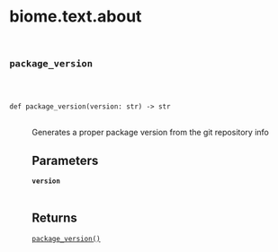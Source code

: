 # biome.text.about <Badge text="Module"/>
<div></div>
<pre class="title">

### package_version <Badge text="Function"/>
</pre>
<dt>
<div class="language-python extra-class">
<pre class="language-python">
<code>
<span class="token keyword">def</span> <span class="ident">package_version</span></span>(<span>version: str) -> str</span>
</code>
</pre>
</div>
</dt>
<dd>
<p>Generates a proper package version from the git repository info</p>
<h2 id="parameters">Parameters</h2>
<dl>
<dt><strong><code>version</code></strong></dt>
<dd>&nbsp;</dd>
</dl>
<h2 id="returns">Returns</h2>
<dl>
<dt><code><a title="biome.text.about.package_version" href="#biome.text.about.package_version">package_version()</a></code></dt>
<dd>&nbsp;</dd>
</dl>
</dd>